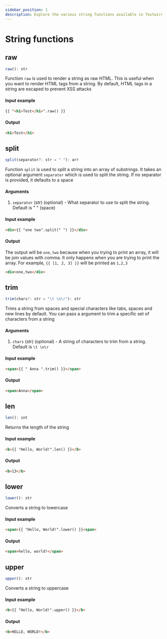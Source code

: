 ```yaml
---
sidebar_position: 1
description: Explore the various string functions available in Textwire
---
```


# String functions

## raw

```ts
raw(): str
```

Function `raw` is used to render a string as raw HTML. This is useful when you want to render HTML tags from a string. By default, HTML tags in a string are escaped to prevent XSS attacks

#### Input example
```html
{{ "<h1>Test</h1>".raw() }}
```

#### Output
```html
<h1>Test</h1>
```

## split

```ts
split(separator?: str = " "): arr
```

Function `split` is used to split a string into an array of substrings. It takes an optional argument `separator` which is used to split the string. If no separator is provided, it defaults to a space

#### Arguments
1. `separator` (str) (optional) - What separator to use to split the string. Default is " " (space)

#### Input example
```html
<div>{{ "one two".split(" ") }}</div>
```

#### Output
The output will be `one,two` because when you trying to print an array, it will be join values with comma. It only happens when you are trying to print the array. For example, `{{ [1, 2, 3] }}` will be printed as `1,2,3`

```html
<div>one,two</div>
```

## trim

```ts
trim(chars?: str = "\t \n\r"): str
```

Trims a string from spaces and special characters like tabs, spaces and new lines by default. You can pass a argument to trim a specific set of characters from a string

#### Arguments
1. `chars` (str) (optional) - A string of characters to trim from a string. Default is `\t \n\r`

#### Input example
```html
<span>{{ " Anna ".trim() }}</span>
```

#### Output
```html
<span>Anna</span>
```

## len

```ts
len(): int
```

Returns the length of the string

#### Input example
```html
<b>{{ "Hello, World!".len() }}</b>
```

#### Output
```html
<b>13</b>
```

## lower

```ts
lower(): str
```

Converts a string to lowercase

#### Input example
```html
<span>{{ "Hello, World!".lower() }}<span>
```

#### Output
```html
<span>hello, world!</span>
```

## upper

```ts
upper(): str
```

Converts a string to uppercase

#### Input example
```html
<b>{{ "Hello, World!".upper() }}</b>
```

#### Output
```html
<b>HELLO, WORLD!</b>
```